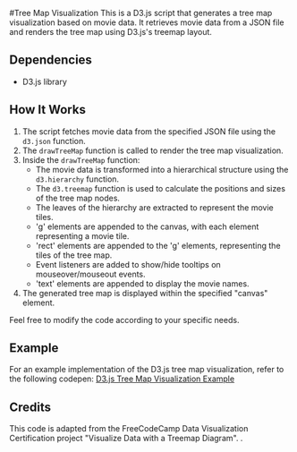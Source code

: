 #Tree Map Visualization
This is a D3.js script that generates a tree map visualization based on movie data. It retrieves movie data from a JSON file and renders the tree map using D3.js's treemap layout.

## Dependencies
- D3.js library

## How It Works
1. The script fetches movie data from the specified JSON file using the `d3.json` function.
2. The `drawTreeMap` function is called to render the tree map visualization.
3. Inside the `drawTreeMap` function:
   - The movie data is transformed into a hierarchical structure using the `d3.hierarchy` function.
   - The `d3.treemap` function is used to calculate the positions and sizes of the tree map nodes.
   - The leaves of the hierarchy are extracted to represent the movie tiles.
   - 'g' elements are appended to the canvas, with each element representing a movie tile.
   - 'rect' elements are appended to the 'g' elements, representing the tiles of the tree map.
   - Event listeners are added to show/hide tooltips on mouseover/mouseout events.
   - 'text' elements are appended to display the movie names.
4. The generated tree map is displayed within the specified "canvas" element.

Feel free to modify the code according to your specific needs.

## Example
For an example implementation of the D3.js tree map visualization, refer to the following codepen: [D3.js Tree Map Visualization Example](https://codepen.io/example-tree-map-visualization)

## Credits

This code is adapted from the FreeCodeCamp Data Visualization Certification project "Visualize Data with a Treemap Diagram".
.

